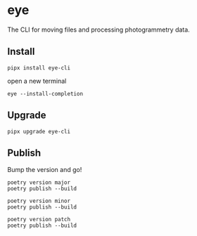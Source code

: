# eye

The CLI for moving files and processing photogrammetry data. 

## Install

```
pipx install eye-cli
```

open a new terminal

```
eye --install-completion
```


## Upgrade

```
pipx upgrade eye-cli
```

## Publish

Bump the version and go!
```shell
poetry version major
poetry publish --build
```

```shell
poetry version minor
poetry publish --build
```

```shell
poetry version patch
poetry publish --build
```


